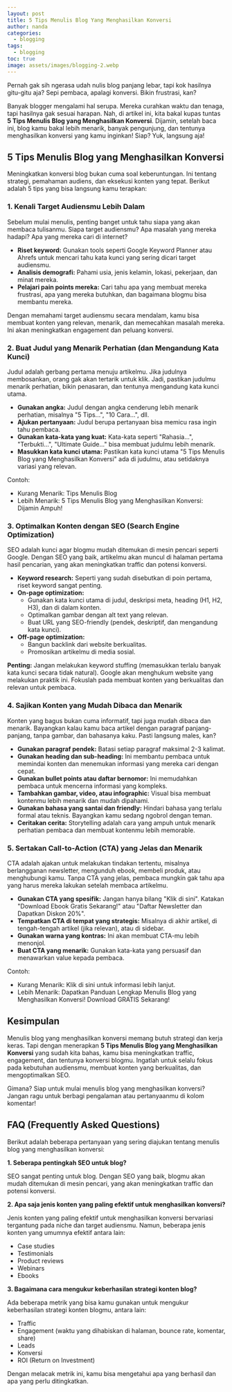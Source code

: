 ```yaml
---
layout: post
title: 5 Tips Menulis Blog Yang Menghasilkan Konversi
author: nanda
categories:
  - blogging
tags:
  - blogging
toc: true
image: assets/images/blogging-2.webp
---
```



Pernah gak sih ngerasa udah nulis blog panjang lebar, tapi kok hasilnya gitu-gitu aja? Sepi pembaca, apalagi konversi. Bikin frustrasi, kan?

Banyak blogger mengalami hal serupa. Mereka curahkan waktu dan tenaga, tapi hasilnya gak sesuai harapan. Nah, di artikel ini, kita bakal kupas tuntas **5 Tips Menulis Blog yang Menghasilkan Konversi**. Dijamin, setelah baca ini, blog kamu bakal lebih menarik, banyak pengunjung, dan tentunya menghasilkan konversi yang kamu inginkan! Siap? Yuk, langsung aja!

## 5 Tips Menulis Blog yang Menghasilkan Konversi

Meningkatkan konversi blog bukan cuma soal keberuntungan. Ini tentang strategi, pemahaman audiens, dan eksekusi konten yang tepat. Berikut adalah 5 tips yang bisa langsung kamu terapkan:

### 1\. Kenali Target Audiensmu Lebih Dalam

Sebelum mulai menulis, penting banget untuk tahu siapa yang akan membaca tulisanmu. Siapa target audiensmu? Apa masalah yang mereka hadapi? Apa yang mereka cari di internet?

- **Riset keyword:** Gunakan tools seperti Google Keyword Planner atau Ahrefs untuk mencari tahu kata kunci yang sering dicari target audiensmu.
- **Analisis demografi:** Pahami usia, jenis kelamin, lokasi, pekerjaan, dan minat mereka.
- **Pelajari pain points mereka:** Cari tahu apa yang membuat mereka frustrasi, apa yang mereka butuhkan, dan bagaimana blogmu bisa membantu mereka.

Dengan memahami target audiensmu secara mendalam, kamu bisa membuat konten yang relevan, menarik, dan memecahkan masalah mereka. Ini akan meningkatkan engagement dan peluang konversi.

### 2\. Buat Judul yang Menarik Perhatian (dan Mengandung Kata Kunci)

Judul adalah gerbang pertama menuju artikelmu. Jika judulnya membosankan, orang gak akan tertarik untuk klik. Jadi, pastikan judulmu menarik perhatian, bikin penasaran, dan tentunya mengandung kata kunci utama.

- **Gunakan angka:** Judul dengan angka cenderung lebih menarik perhatian, misalnya "5 Tips...", "10 Cara...", dll.
- **Ajukan pertanyaan:** Judul berupa pertanyaan bisa memicu rasa ingin tahu pembaca.
- **Gunakan kata-kata yang kuat:** Kata-kata seperti "Rahasia...", "Terbukti...", "Ultimate Guide..." bisa membuat judulmu lebih menarik.
- **Masukkan kata kunci utama:** Pastikan kata kunci utama "5 Tips Menulis Blog yang Menghasilkan Konversi" ada di judulmu, atau setidaknya variasi yang relevan.

Contoh:

- Kurang Menarik: Tips Menulis Blog
- Lebih Menarik: 5 Tips Menulis Blog yang Menghasilkan Konversi: Dijamin Ampuh!

### 3\. Optimalkan Konten dengan SEO (Search Engine Optimization)

SEO adalah kunci agar blogmu mudah ditemukan di mesin pencari seperti Google. Dengan SEO yang baik, artikelmu akan muncul di halaman pertama hasil pencarian, yang akan meningkatkan traffic dan potensi konversi.

- **Keyword research:** Seperti yang sudah disebutkan di poin pertama, riset keyword sangat penting.
- **On-page optimization:**
    - Gunakan kata kunci utama di judul, deskripsi meta, heading (H1, H2, H3), dan di dalam konten.
    - Optimalkan gambar dengan alt text yang relevan.
    - Buat URL yang SEO-friendly (pendek, deskriptif, dan mengandung kata kunci).
- **Off-page optimization:**
    - Bangun backlink dari website berkualitas.
    - Promosikan artikelmu di media sosial.

**Penting:** Jangan melakukan keyword stuffing (memasukkan terlalu banyak kata kunci secara tidak natural). Google akan menghukum website yang melakukan praktik ini. Fokuslah pada membuat konten yang berkualitas dan relevan untuk pembaca.

### 4\. Sajikan Konten yang Mudah Dibaca dan Menarik

Konten yang bagus bukan cuma informatif, tapi juga mudah dibaca dan menarik. Bayangkan kalau kamu baca artikel dengan paragraf panjang-panjang, tanpa gambar, dan bahasanya kaku. Pasti langsung males, kan?

- **Gunakan paragraf pendek:** Batasi setiap paragraf maksimal 2-3 kalimat.
- **Gunakan heading dan sub-heading:** Ini membantu pembaca untuk memindai konten dan menemukan informasi yang mereka cari dengan cepat.
- **Gunakan bullet points atau daftar bernomor:** Ini memudahkan pembaca untuk mencerna informasi yang kompleks.
- **Tambahkan gambar, video, atau infographic:** Visual bisa membuat kontenmu lebih menarik dan mudah dipahami.
- **Gunakan bahasa yang santai dan friendly:** Hindari bahasa yang terlalu formal atau teknis. Bayangkan kamu sedang ngobrol dengan teman.
- **Ceritakan cerita:** Storytelling adalah cara yang ampuh untuk menarik perhatian pembaca dan membuat kontenmu lebih memorable.

### 5\. Sertakan Call-to-Action (CTA) yang Jelas dan Menarik

CTA adalah ajakan untuk melakukan tindakan tertentu, misalnya berlangganan newsletter, mengunduh ebook, membeli produk, atau menghubungi kamu. Tanpa CTA yang jelas, pembaca mungkin gak tahu apa yang harus mereka lakukan setelah membaca artikelmu.

- **Gunakan CTA yang spesifik:** Jangan hanya bilang "Klik di sini". Katakan "Download Ebook Gratis Sekarang!" atau "Daftar Newsletter dan Dapatkan Diskon 20%".
- **Tempatkan CTA di tempat yang strategis:** Misalnya di akhir artikel, di tengah-tengah artikel (jika relevan), atau di sidebar.
- **Gunakan warna yang kontras:** Ini akan membuat CTA-mu lebih menonjol.
- **Buat CTA yang menarik:** Gunakan kata-kata yang persuasif dan menawarkan value kepada pembaca.

Contoh:

- Kurang Menarik: Klik di sini untuk informasi lebih lanjut.
- Lebih Menarik: Dapatkan Panduan Lengkap Menulis Blog yang Menghasilkan Konversi! Download GRATIS Sekarang!

## Kesimpulan

Menulis blog yang menghasilkan konversi memang butuh strategi dan kerja keras. Tapi dengan menerapkan **5 Tips Menulis Blog yang Menghasilkan Konversi** yang sudah kita bahas, kamu bisa meningkatkan traffic, engagement, dan tentunya konversi blogmu. Ingatlah untuk selalu fokus pada kebutuhan audiensmu, membuat konten yang berkualitas, dan mengoptimalkan SEO.

Gimana? Siap untuk mulai menulis blog yang menghasilkan konversi? Jangan ragu untuk berbagi pengalaman atau pertanyaanmu di kolom komentar!

## FAQ (Frequently Asked Questions)

Berikut adalah beberapa pertanyaan yang sering diajukan tentang menulis blog yang menghasilkan konversi:

**1\. Seberapa pentingkah SEO untuk blog?**

SEO sangat penting untuk blog. Dengan SEO yang baik, blogmu akan mudah ditemukan di mesin pencari, yang akan meningkatkan traffic dan potensi konversi.

**2\. Apa saja jenis konten yang paling efektif untuk menghasilkan konversi?**

Jenis konten yang paling efektif untuk menghasilkan konversi bervariasi tergantung pada niche dan target audiensmu. Namun, beberapa jenis konten yang umumnya efektif antara lain:

- Case studies
- Testimonials
- Product reviews
- Webinars
- Ebooks

**3\. Bagaimana cara mengukur keberhasilan strategi konten blog?**

Ada beberapa metrik yang bisa kamu gunakan untuk mengukur keberhasilan strategi konten blogmu, antara lain:

- Traffic
- Engagement (waktu yang dihabiskan di halaman, bounce rate, komentar, share)
- Leads
- Konversi
- ROI (Return on Investment)

Dengan melacak metrik ini, kamu bisa mengetahui apa yang berhasil dan apa yang perlu ditingkatkan.
